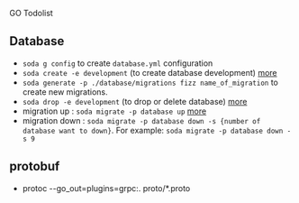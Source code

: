 GO Todolist

## Database
- `soda g config` to create `database.yml` configuration
- `soda create -e development` (to create database development) [more](https://gobuffalo.io/en/docs/db/toolbox/)
- `soda generate -p ./database/migrations fizz name_of_migration` to create new migrations.
- `soda drop -e development` (to drop or delete database) [more](https://gobuffalo.io/en/docs/db/toolbox/)
- migration up : `soda migrate -p database up` [more](https://gobuffalo.io/en/docs/db/migrations/)
- migration down : `soda migrate -p database down -s {number of database want to down}`. For example: `soda migrate -p database down -s 9`

## protobuf
- protoc --go_out=plugins=grpc:. proto/*.proto